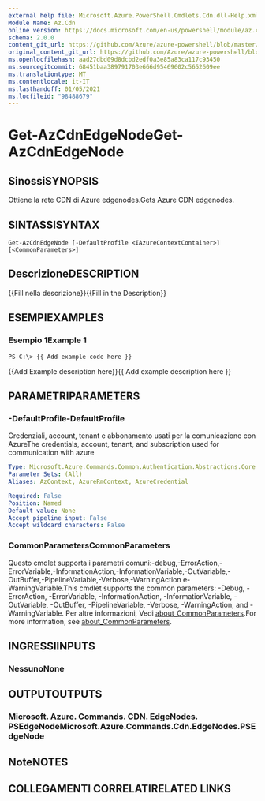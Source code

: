 ```yaml
---
external help file: Microsoft.Azure.PowerShell.Cmdlets.Cdn.dll-Help.xml
Module Name: Az.Cdn
online version: https://docs.microsoft.com/en-us/powershell/module/az.cdn/get-azcdnedgenode
schema: 2.0.0
content_git_url: https://github.com/Azure/azure-powershell/blob/master/src/Cdn/Cdn/help/Get-AzCdnEdgeNode.md
original_content_git_url: https://github.com/Azure/azure-powershell/blob/master/src/Cdn/Cdn/help/Get-AzCdnEdgeNode.md
ms.openlocfilehash: aad27dbd09d8dcbd2edf0a3e85a83ca117c93450
ms.sourcegitcommit: 68451baa389791703e666d95469602c5652609ee
ms.translationtype: MT
ms.contentlocale: it-IT
ms.lasthandoff: 01/05/2021
ms.locfileid: "98488679"
---
```

# <span data-ttu-id="589f3-101">Get-AzCdnEdgeNode</span><span class="sxs-lookup"><span data-stu-id="589f3-101">Get-AzCdnEdgeNode</span></span>

## <span data-ttu-id="589f3-102">Sinossi</span><span class="sxs-lookup"><span data-stu-id="589f3-102">SYNOPSIS</span></span>
<span data-ttu-id="589f3-103">Ottiene la rete CDN di Azure edgenodes.</span><span class="sxs-lookup"><span data-stu-id="589f3-103">Gets Azure CDN edgenodes.</span></span>

## <span data-ttu-id="589f3-104">SINTASSI</span><span class="sxs-lookup"><span data-stu-id="589f3-104">SYNTAX</span></span>

```
Get-AzCdnEdgeNode [-DefaultProfile <IAzureContextContainer>] [<CommonParameters>]
```

## <span data-ttu-id="589f3-105">Descrizione</span><span class="sxs-lookup"><span data-stu-id="589f3-105">DESCRIPTION</span></span>
<span data-ttu-id="589f3-106">{{Fill nella descrizione}}</span><span class="sxs-lookup"><span data-stu-id="589f3-106">{{Fill in the Description}}</span></span>

## <span data-ttu-id="589f3-107">ESEMPI</span><span class="sxs-lookup"><span data-stu-id="589f3-107">EXAMPLES</span></span>

### <span data-ttu-id="589f3-108">Esempio 1</span><span class="sxs-lookup"><span data-stu-id="589f3-108">Example 1</span></span>
```
PS C:\> {{ Add example code here }}
```

<span data-ttu-id="589f3-109">{{Add Example description here}}</span><span class="sxs-lookup"><span data-stu-id="589f3-109">{{ Add example description here }}</span></span>

## <span data-ttu-id="589f3-110">PARAMETRI</span><span class="sxs-lookup"><span data-stu-id="589f3-110">PARAMETERS</span></span>

### <span data-ttu-id="589f3-111">-DefaultProfile</span><span class="sxs-lookup"><span data-stu-id="589f3-111">-DefaultProfile</span></span>
<span data-ttu-id="589f3-112">Credenziali, account, tenant e abbonamento usati per la comunicazione con Azure</span><span class="sxs-lookup"><span data-stu-id="589f3-112">The credentials, account, tenant, and subscription used for communication with azure</span></span>

```yaml
Type: Microsoft.Azure.Commands.Common.Authentication.Abstractions.Core.IAzureContextContainer
Parameter Sets: (All)
Aliases: AzContext, AzureRmContext, AzureCredential

Required: False
Position: Named
Default value: None
Accept pipeline input: False
Accept wildcard characters: False
```

### <span data-ttu-id="589f3-113">CommonParameters</span><span class="sxs-lookup"><span data-stu-id="589f3-113">CommonParameters</span></span>
<span data-ttu-id="589f3-114">Questo cmdlet supporta i parametri comuni:-debug,-ErrorAction,-ErrorVariable,-InformationAction,-InformationVariable,-OutVariable,-OutBuffer,-PipelineVariable,-Verbose,-WarningAction e-WarningVariable.</span><span class="sxs-lookup"><span data-stu-id="589f3-114">This cmdlet supports the common parameters: -Debug, -ErrorAction, -ErrorVariable, -InformationAction, -InformationVariable, -OutVariable, -OutBuffer, -PipelineVariable, -Verbose, -WarningAction, and -WarningVariable.</span></span> <span data-ttu-id="589f3-115">Per altre informazioni, Vedi [about_CommonParameters](http://go.microsoft.com/fwlink/?LinkID=113216).</span><span class="sxs-lookup"><span data-stu-id="589f3-115">For more information, see [about_CommonParameters](http://go.microsoft.com/fwlink/?LinkID=113216).</span></span>

## <span data-ttu-id="589f3-116">INGRESSI</span><span class="sxs-lookup"><span data-stu-id="589f3-116">INPUTS</span></span>

### <span data-ttu-id="589f3-117">Nessuno</span><span class="sxs-lookup"><span data-stu-id="589f3-117">None</span></span>

## <span data-ttu-id="589f3-118">OUTPUT</span><span class="sxs-lookup"><span data-stu-id="589f3-118">OUTPUTS</span></span>

### <span data-ttu-id="589f3-119">Microsoft. Azure. Commands. CDN. EdgeNodes. PSEdgeNode</span><span class="sxs-lookup"><span data-stu-id="589f3-119">Microsoft.Azure.Commands.Cdn.EdgeNodes.PSEdgeNode</span></span>

## <span data-ttu-id="589f3-120">Note</span><span class="sxs-lookup"><span data-stu-id="589f3-120">NOTES</span></span>

## <span data-ttu-id="589f3-121">COLLEGAMENTI CORRELATI</span><span class="sxs-lookup"><span data-stu-id="589f3-121">RELATED LINKS</span></span>
